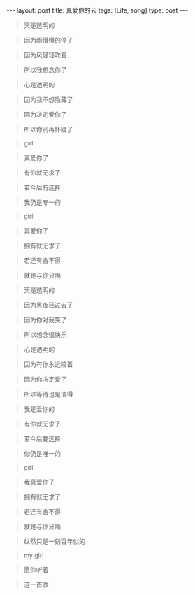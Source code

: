<meta http-equiv="content-type" content="text/html; charset=UTF-8">
--- 
layout: post 
title: 真爱你的云
tags: [Life, song]
type: post 
--- 

> 天是透明的 

> 因为雨慢慢的停了 

> 因为风轻轻吹着 

> 所以我想念你了 

> 心是透明的 

> 因为我不想隐藏了 

> 因为决定爱你了 

> 所以你别再怀疑了 

> girl 

> 真爱你了 

> 有你就无求了 

> 若今后有选择 

> 我仍是专一的 

> girl 

> 真爱你了 

> 拥有就无求了 

> 若还有舍不得 

> 就是与你分隔 

> 天是透明的 

> 因为黑夜已过去了 

> 因为你对我笑了 

> 所以想念很快乐 

> 心是透明的 

> 因为有你永远陪着 

> 因为你决定爱了 

> 所以等待也是值得 

> 我是爱你的 

> 有你就无求了 

> 若今后要选择 

> 你仍是唯一的 

> girl 

> 我真爱你了 

> 拥有就无求了 

> 若还有舍不得 

> 就是与你分隔 

> 纵然只是一刻百年似的 

> my girl 

> 愿你听着 

> 这一首歌




